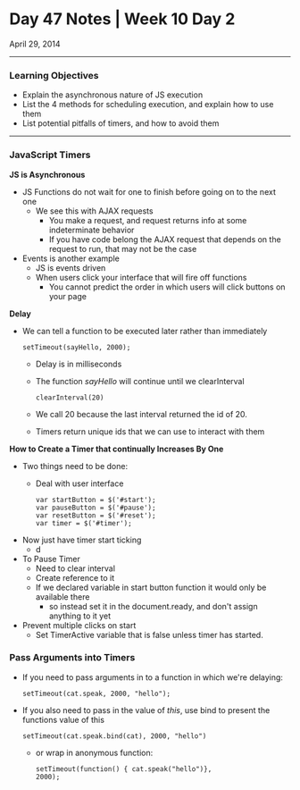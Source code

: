 # Day 47 Notes | Week 10 Day 2

April 29, 2014

---

### Learning Objectives

* Explain the asynchronous nature of JS execution
* List the 4 methods for scheduling execution, and explain how to use them
* List potential pitfalls of timers, and how to avoid them

---

### JavaScript Timers

**JS is Asynchronous**

* JS Functions do not wait for one to finish before going on to the next one
	* We see this with AJAX requests
		* You make a request, and request returns info at some indeterminate behavior
		* If you have code belong the AJAX request that depends on the request to run, that may not be the case
* Events is another example
	* JS is events driven
	* When users click your interface that will fire off functions
		* You cannot predict the order in which users will click buttons on your page
		
**Delay**

* We can tell a function to be executed later rather than immediately

	```
	setTimeout(sayHello, 2000);
	```
	* Delay is in milliseconds 
	* The function *sayHello* will continue until we clearInterval
	
		```
		clearInterval(20)
		```
	* We call 20 because the last interval returned the id of 20. 
	* Timers return unique ids that we can use to interact with them
	
**How to Create a Timer that continually Increases By One**

* Two things need to be done:
	* Deal with user interface
	
		```
		var startButton = $('#start');
		var pauseButton = $('#pause');
		var resetButton = $('#reset');
		var timer = $('#timer');
		```
* Now just have timer start ticking
	* d
* To Pause Timer
	* Need to clear interval
	* Create reference to it
	* If we declared variable in start button function it would only be available there
		* so instead set it in the document.ready, and don't assign anything to it yet 
* Prevent multiple clicks on start
	* Set TimerActive variable that is false unless timer has started.	
	
### Pass Arguments into Timers

* If you need to pass arguments in to a function in which we're delaying:

	```
	setTimeout(cat.speak, 2000, "hello");
	```
* If you also need to pass in the value of *this*, use bind to present the functions value of this
	
	```
	setTimeout(cat.speak.bind(cat), 2000, "hello")
	```
	* or wrap in anonymous function:
	
	
		```
		setTimeout(function() { cat.speak("hello")}, 
		2000);
		```